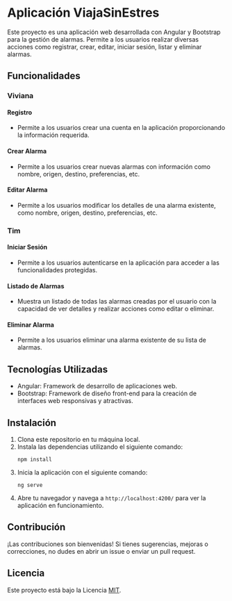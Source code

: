 # Aplicación ViajaSinEstres

Este proyecto es una aplicación web desarrollada con Angular y Bootstrap para la gestión de alarmas. Permite a los usuarios realizar diversas acciones como registrar, crear, editar, iniciar sesión, listar y eliminar alarmas.

## Funcionalidades

### Viviana

#### Registro
- Permite a los usuarios crear una cuenta en la aplicación proporcionando la información requerida.

#### Crear Alarma
- Permite a los usuarios crear nuevas alarmas con información como nombre, origen, destino, preferencias, etc.

#### Editar Alarma
- Permite a los usuarios modificar los detalles de una alarma existente, como  nombre, origen, destino, preferencias, etc.

### Tim

#### Iniciar Sesión
- Permite a los usuarios autenticarse en la aplicación para acceder a las funcionalidades protegidas.

#### Listado de Alarmas
- Muestra un listado de todas las alarmas creadas por el usuario con la capacidad de ver detalles y realizar acciones como editar o eliminar.

#### Eliminar Alarma
- Permite a los usuarios eliminar una alarma existente de su lista de alarmas.

## Tecnologías Utilizadas

- Angular: Framework de desarrollo de aplicaciones web.
- Bootstrap: Framework de diseño front-end para la creación de interfaces web responsivas y atractivas.

## Instalación

1. Clona este repositorio en tu máquina local.
2. Instala las dependencias utilizando el siguiente comando:
    ```
    npm install
    ```
3. Inicia la aplicación con el siguiente comando:
    ```
    ng serve
    ```
4. Abre tu navegador y navega a `http://localhost:4200/` para ver la aplicación en funcionamiento.

## Contribución

¡Las contribuciones son bienvenidas! Si tienes sugerencias, mejoras o correcciones, no dudes en abrir un issue o enviar un pull request.

## Licencia

Este proyecto está bajo la Licencia [MIT](https://opensource.org/licenses/MIT).
